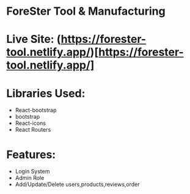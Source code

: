 # ForeSter Tool & Manufacturing

# Live Site: (https://forester-tool.netlify.app/)[https://forester-tool.netlify.app/]

# Libraries Used:
* React-bootstrap
* bootstrap
* React-icons
* React Routers

# Features:
* Login System
* Admin Role
* Add/Update/Delete users,products,reviews,order 